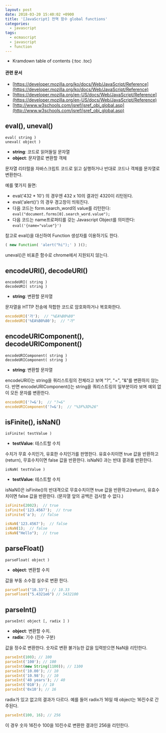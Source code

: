 ```yaml
---
layout: post
date: 2018-03-20 15:40:02 +0900
title: '[JavaScript] 전역 함수 global functions'
categories:
  - javascript
tags:
  - ecmascript
  - javascript
  - function
---
```


* Kramdown table of contents
{:toc .toc}

#### 관련 문서

- [https://developer.mozilla.org/ko/docs/Web/JavaScript/Reference](https://developer.mozilla.org/ko/docs/Web/JavaScript/Reference)
- [https://developer.mozilla.org/en-US/docs/Web/JavaScript/Reference](https://developer.mozilla.org/en-US/docs/Web/JavaScript/Reference)
- [http://www.w3schools.com/jsref/jsref_obj_global.asp](http://www.w3schools.com/jsref/jsref_obj_global.asp)

## eval(), uneval()

```
eval( string )
uneval( object )
```

- **string**: 코드로 읽어들일 문자열
- **object**: 문자열로 변환할 객체

문자열 리터럴을 자바스크립트 코드로 읽고 실행하거나 반대로 코드나 객체를 문자열로 변환한다.

예를 몇가지 들면:

- eval('432 * 10') 의 경우엔 432 x 10의 결과인 4320이 리턴된다.
- eval('alert()') 의 경우 경고창이 띄워진다.
- 다음 코드는 form.search_word의 value를 리턴한다: `eval("document.forms[0].search_word.value");`
- 다음 코드는 name프로퍼티를 갖는 Javascript Object를 의미한다: `eval('{name="value"}')`

참고로 eval()을 대신하여 Function 생성자를 이용하기도 한다.
```js
( new Function( 'alert("hi");' ) )();
```
uneval()은 비표준 함수로 chrome에서 지원되지 않는다.

## encodeURI(), decodeURI()

```
encodeURI( string )
decodeURI( string )
```

- **string**: 변환할 문자열

문자열을 HTTP 전송에 적합한 코드로 암호화하거나 복호화한다.

```js
encodeURI('가');  // "%EA%B0%80"
decodeURI('%EA%B0%80');  // "가"
```

## encodeURIComponent(), decodeURIComponent()

```
encodeURIComponent( string )
decodeURIComponent( string )
```

- **string**: 변환할 문자열

encodeURI()는 string을 쿼리스트링의 전체라고 보며 "?", "=", "&"를 변환하지 않는다.
반면 encodeURIComponent()는 string을 쿼리스트링의 일부분이라 보며 예외 없이 모든 문자를 변환한다.

```js
encodeURI('?=&');  // "?=&"
encodeURIComponent('?=&');  // "%3F%3D%26"
```

## isFinite(), isNaN()

```
isFinite( testValue )
```

- **testValue**: 테스트할 수치

수치가 무효 수치인가, 유효한 수치인가를 판명한다. 유효수치이면 true 값을 반환하고(return), 무효수치이면 false 값을 반환한다. isNaN() 과는 반대 결과를 반환한다.

```
isNaN( testValue )
```

- **testValue**: 테스트할 수치

isNaN()은 isFinite()의 반대격으로 무효수치이면 true 값을 반환하고(return), 유효수치이면 false 값을 반환한다. (문자열 앞의 공백은 검사할 수 없다.)

```js
isFinite(2002);  // true
isFinite('123.4567');  // true
isFinite('a');  // false

isNaN('123.4567');  // false
isNaN(1);  // false
isNaN("Hello");  // true
```

## parseFloat()

```
parseFloat( object )
```

- **object**: 변환할 수치

값을 부동 소수점 실수로 변환 한다.

```js
parseFloat("10.33"); // 10.33
parseFloat("5.4321e6") // 5432100
```

## parseInt()

```
parseInt( object [, radix ] )
```

- **object**: 변환할 수치.
- **radix**: 기수 (진수 구분)

값을 정수로 변환한다. 숫자로 변환 불가능한 값을 입력받으면 NaN을 리턴한다.

```js
parseInt(100); // 100
parseInt('100'); // 100
parseInt(new String(1100)); // 1100
parseInt('10.00'); // 10
parseInt('10.98'); // 10
parseInt('40 years'); // 40
parseInt('010'); // 10
parseInt('0x10'); // 16
```

radix가 있고 없고의 결과가 다르다. 예를 들어 radix가 16일 때 object는 16진수로 간주된다.

```js
parseInt(100, 16); // 256
```

이 경우 숫자 16진수 100을 10진수로 변환한 결과인 256을 리턴한다.
